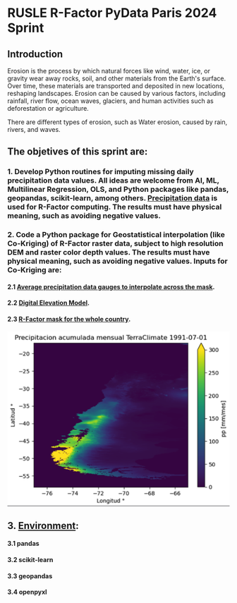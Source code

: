 # RUSLE R-Factor PyData Paris 2024 Sprint

## Introduction

Erosion is the process by which natural forces like wind, water, ice, or gravity wear away rocks, soil, and other materials from the Earth's surface. Over time, these materials are transported and deposited in new locations, reshaping landscapes. Erosion can be caused by various factors, including rainfall, river flow, ocean waves, glaciers, and human activities such as deforestation or agriculture.

There are different types of erosion, such as Water erosion, caused by rain, rivers, and waves.

## The objetives of this sprint are:

### 1. Develop Python routines for imputing missing daily precipitation data values. All ideas are welcome from AI, ML, Multilinear Regression, OLS, and Python packages like pandas, geopandas, scikit-learn, among others. [Precipitation data](https://github.com/ccalvocm/Erosion_24/blob/main/data/precipitation/gauges_data/est_DMC_2024-05-23.xlsx) is used for R-Factor computing. The results must have physical meaning, such as avoiding negative values. 

### 2. Code a Python package for Geostatistical interpolation (like Co-Kriging) of R-Factor raster data, subject to high resolution DEM and raster color depth values. The results must have physical meaning, such as avoiding negative values. Inputs for Co-Kriging are:
####  2.1 [Average precipitation data gauges to interpolate across the mask](https://github.com/ccalvocm/Erosion_24/tree/main/data/precipitation/gauges_data).  
####  2.2 [Digital Elevation Model](https://www.dropbox.com/scl/fi/rmcbngua9kkyymnq78xa3/DEM_Chile90m19s.zip?rlkey=x58t1hi8nlmp710b5fn2f2dp8&st=dc0ei95i&dl=0).
####  2.3 [R-Factor mask for the whole country](https://www.dropbox.com/scl/fi/dnrcisgfjfpujjpmbimtj/ODEPA_FACTOR_R.zip?rlkey=qpknxgrjkj76edibn8d3violx&st=z7pe6tut&dl=0).

![](https://raw.githubusercontent.com/ccalvocm/Erosion_24/main/imgs/thumbnail_pp.png)

## 3. [Environment](https://github.com/ccalvocm/Erosion_24/blob/main/env/environment.yaml): 
#### 3.1 pandas
#### 3.2 scikit-learn
#### 3.3 geopandas
#### 3.4 openpyxl
